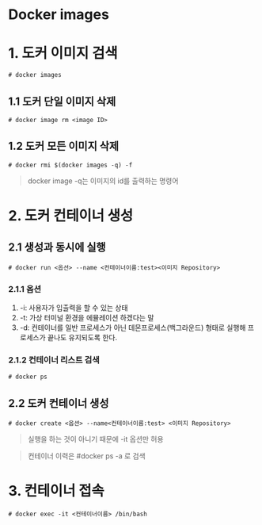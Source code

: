 Docker images
===============

# 1. 도커 이미지 검색

```
# docker images
```

## 1.1 도커 단일 이미지 삭제
```
# docker image rm <image ID>
```

## 1.2 도커 모든 이미지 삭제
```
# docker rmi $(docker images -q) -f
```

> docker image -q는 이미지의 id를 출력하는 명령어

# 2. 도커 컨테이너 생성

## 2.1 생성과 동시에 실행
```
# docker run <옵션> --name <컨테이너이름:test><이미지 Repository>
```

### 2.1.1 옵션

1. -i: 사용자가 입출력을 할 수 있는 상태
2. -t: 가상 터미널 환경을 에뮬레이션 하겠다는 말
3. -d: 컨테이너를 일반 프로세스가 아닌 데몬프로세스(백그라운드) 형태로 실행해 프로세스가 끝나도 유지되도록 한다.

### 2.1.2 컨테이너 리스트 검색
``` 
# docker ps
```

## 2.2 도커 컨테이너 생성
```
# docker create <옵션> --name<컨테이너이름:test> <이미지 Repository>
```

> 실행을 하는 것이 아니기 때문에 -it 옵션만 허용

> 컨테이너 이력은 #docker ps -a 로 검색

# 3. 컨테이너 접속

```
# docker exec -it <컨테이너이름> /bin/bash 
```



























